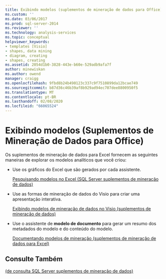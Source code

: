```yaml
---
title: Exibindo modelos (suplementos de mineração de dados para Office) | Microsoft Docs
ms.custom: ''
ms.date: 03/06/2017
ms.prod: sql-server-2014
ms.reviewer: ''
ms.technology: analysis-services
ms.topic: conceptual
helpviewer_keywords:
- templates [Visio]
- shapes, data mining
- diagram, creating
- shapes, creating
ms.assetid: 2054d1b0-3828-443e-b60e-529adb9afa7f
author: minewiskan
ms.author: owend
manager: craigg
ms.openlocfilehash: 9fbd8b24b490123c337c9f7510899da12bcae749
ms.sourcegitcommit: b87d36c46b39af8b929ad94ec707dee8800950f5
ms.translationtype: MT
ms.contentlocale: pt-BR
ms.lasthandoff: 02/08/2020
ms.locfileid: "66065524"
---
```

# <a name="viewing-models-data-mining-add-ins-for-office"></a>Exibindo modelos (Suplementos de Mineração de Dados para Office)
  Os suplementos de mineração de dados para Excel fornecem as seguintes maneiras de explorar os modelos analíticos que você criou:  
  
-   Use os gráficos do Excel que são gerados por cada assistente.  
  
     [Pesquisando modelos no Excel &#40;SQL Server suplementos de mineração de dados&#41;](browsing-models-in-excel-sql-server-data-mining-add-ins.md)  
  
-   Use as formas de mineração de dados do Visio para criar uma apresentação interativa.  
  
     [Exibindo modelos de mineração de dados no Visio &#40;suplementos de mineração de dados&#41;](viewing-data-mining-models-in-visio-data-mining-add-ins.md)  
  
-   Use o assistente de **modelo de documento** para gerar um resumo dos metadados do modelo e do conteúdo do modelo.  
  
     [Documentando modelos de mineração &#40;suplementos de mineração de dados para Excel&#41;](documenting-mining-models-data-mining-add-ins-for-excel.md)  
  
## <a name="see-also"></a>Consulte Também  
 [&#40;de consulta SQL Server suplementos de mineração de dados&#41;](query-sql-server-data-mining-add-ins.md)  
  
  

